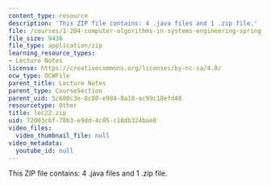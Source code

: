 ```yaml
---
content_type: resource
description: 'This ZIP file contains: 4 .java files and 1 .zip file.'
file: /courses/1-204-computer-algorithms-in-systems-engineering-spring-2010/72003c6f78b3e9dd4c05c18db324bae8_lec22.zip
file_size: 9436
file_type: application/zip
learning_resource_types:
- Lecture Notes
license: https://creativecommons.org/licenses/by-nc-sa/4.0/
ocw_type: OCWFile
parent_title: Lecture Notes
parent_type: CourseSection
parent_uid: 5c600c3e-8c80-e984-8a10-ac99c18efd48
resourcetype: Other
title: lec22.zip
uid: 72003c6f-78b3-e9dd-4c05-c18db324bae8
video_files:
  video_thumbnail_file: null
video_metadata:
  youtube_id: null
---
```

This ZIP file contains: 4 .java files and 1 .zip file.